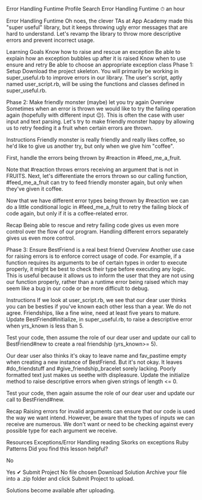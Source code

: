 
Error Handling Funtime
Profile
Search
Error Handling Funtime
⏱ an hour

Error Handling Funtime
Oh noes, the clever TAs at App Academy made this "super useful" library, but it keeps throwing ugly error messages that are hard to understand. Let's revamp the library to throw more descriptive errors and prevent incorrect usage.

Learning Goals
Know how to raise and rescue an exception
Be able to explain how an exception bubbles up after it is raised
Know when to use ensure and retry
Be able to choose an appropriate exception class
Phase 1: Setup
Download the project skeleton. You will primarily be working in super_useful.rb to improve errors in our library. The user's script, aptly named user_script.rb, will be using the functions and classes defined in super_useful.rb.

Phase 2: Make friendly monster (maybe) let you try again
Overview
Sometimes when an error is thrown we would like to try the failing operation again (hopefully with different input :wink:). This is often the case with user input and text parsing. Let's try to make friendly monster happy by allowing us to retry feeding it a fruit when certain errors are thrown.

Instructions
Friendly monster is really friendly and really likes coffee, so he'd like to give us another try, but only when we give him "coffee".

First, handle the errors being thrown by #reaction in #feed_me_a_fruit.

Note that #reaction throws errors receiving an argument that is not in FRUITS. Next, let's differentiate the errors thrown so our calling function, #feed_me_a_fruit can try to feed friendly monster again, but only when they've given it coffee.

Now that we have different error types being thrown by #reaction we can do a little conditional logic in #feed_me_a_fruit to retry the failing block of code again, but only if it is a coffee-related error.

Recap
Being able to rescue and retry failing code gives us even more control over the flow of our program. Handling different errors separately gives us even more control.

Phase 3: Ensure BestFriend is a real best friend
Overview
Another use case for raising errors is to enforce correct usage of code. For example, if a function requires its arguments to be of certain types in order to execute properly, it might be best to check their type before executing any logic. This is useful because it allows us to inform the user that they are not using our function properly, rather than a runtime error being raised which may seem like a bug in our code or be more difficult to debug.

Instructions
If we look at user_script.rb, we see that our dear user thinks you can be besties if you've known each other less than a year. We do not agree. Friendships, like a fine wine, need at least five years to mature. Update BestFriend#initialize, in super_useful.rb, to raise a descriptive error when yrs_known is less than 5.

Test your code, then assume the role of our dear user and update our call to BestFriend#new to create a real friendship (yrs_known>= 5).

Our dear user also thinks it's okay to leave name and fav_pastime empty when creating a new instance of BestFriend. But it's not okay. It leaves #do_friendstuff and #give_friendship_bracelet sorely lacking. Poorly formatted text just makes us seethe with displeasure. Update the initialize method to raise descriptive errors when given strings of length <= 0.

Test your code, then again assume the role of our dear user and update our call to BestFriend#new.

Recap
Raising errors for invalid arguments can ensure that our code is used the way we want intend. However, be aware that the types of inputs we can receive are numerous. We don't want or need to be checking against every possible type for each argument we receive.

Resources
Exceptions/Error Handling reading
Skorks on exceptions
Ruby Patterns
Did you find this lesson helpful?

No

Yes
✔︎ Submit Project
No file chosen
Download Solution
Archive your file into a .zip folder and click Submit Project to upload.

Solutions become available after uploading.